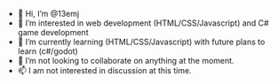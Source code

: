 - 👋 Hi, I’m @13emj
- 👀 I’m interested in web development (HTML/CSS/Javascript) and C# game development
- 🌱 I’m currently learning (HTML/CSS/Javascript) with future plans to learn (c#/godot)
- 💞️ I’m not looking to collaborate on anything at the moment.
- 📫 I am not interested in discussion at this time.

<!---
13emj/13emj is a ✨ special ✨ repository because its `README.md` (this file) appears on your GitHub profile.
You can click the Preview link to take a look at your changes.
--->
